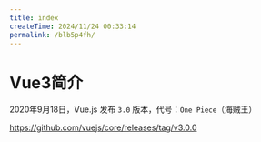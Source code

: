 ```yaml
---
title: index
createTime: 2024/11/24 00:33:14
permalink: /blb5p4fh/
---
```

# Vue3简介

2020年9月18日，Vue.js 发布 `3.0` 版本，代号：`One Piece`（海贼王）

https://github.com/vuejs/core/releases/tag/v3.0.0

